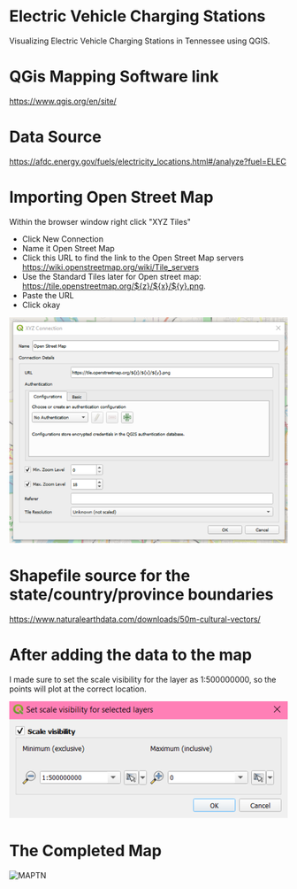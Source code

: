 # Electric Vehicle Charging Stations

Visualizing Electric Vehicle Charging Stations in Tennessee using QGIS.

# QGis Mapping Software link

https://www.qgis.org/en/site/

# Data Source

https://afdc.energy.gov/fuels/electricity_locations.html#/analyze?fuel=ELEC

# Importing Open Street Map
Within the browser window right click "XYZ Tiles"
* Click New Connection
* Name it Open Street Map
* Click this URL to find the link to the Open Street Map servers https://wiki.openstreetmap.org/wiki/Tile_servers
* Use the Standard Tiles later for Open street map: https://tile.openstreetmap.org/${z}/${x}/${y}.png. 
* Paste the URL
* Click okay

![XYZTileExample](https://github.com/kbvss/ElectricVehChargingStations/blob/main/XYZ%20tile%20example.png?raw=true)


# Shapefile source for the state/country/province boundaries

https://www.naturalearthdata.com/downloads/50m-cultural-vectors/



# After adding the data to the map

I made sure to set the scale visibility for the layer as 1:500000000, so the points will plot at the correct location.

![ScaleVisi](https://github.com/kbvss/ElectricVehChargingStations/blob/main/ScaleVisibility.PNG?raw=true)


# The Completed Map


![MAPTN](https://github.com/kbvss/ElectricVehChargingStations/blob/main/Electric%20Vehicle%20Charging%20stations.png?raw=true)
